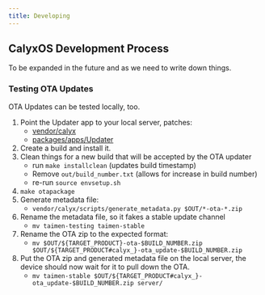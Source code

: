 ```yaml
---
title: Developing
---
```

## CalyxOS Development Process

To be expanded in the future and as we need to write down things.

### Testing OTA Updates
OTA Updates can be tested locally, too.

1. Point the Updater app to your local server, patches:
    * [vendor/calyx](uploads/47ea06ef756e29e4d8038552ba82c3d7/0001-DO-NOT-MERGE-Use-local-OTA-server-for-testing.patch)
    * [packages/apps/Updater](uploads/b7e33035a090aa3b4ed76d3b0f4a1194/0001-DO-NOT-MERGE-Allow-cleartext-traffic-for-local-OTA-t.patch)
1. Create a build and install it.
1. Clean things for a new build that will be accepted by the OTA updater
    * run `make installclean` (updates build timestamp)
    * Remove `out/build_number.txt` (allows for increase in build number)
    * re-run `source envsetup.sh`
1. `make otapackage`
1. Generate metadata file:
    * `vendor/calyx/scripts/generate_metadata.py $OUT/*-ota-*.zip`
1. Rename the metadata file, so it fakes a stable update channel
    * `mv taimen-testing taimen-stable`
1. Rename the OTA zip to the expected format:
    * `mv $OUT/${TARGET_PRODUCT}-ota-$BUILD_NUMBER.zip $OUT/${TARGET_PRODUCT#calyx_}-ota_update-$BUILD_NUMBER.zip`
1. Put the OTA zip and generated metadata file on the local server, the device should now wait for it to pull down the OTA.
    * `mv taimen-stable $OUT/${TARGET_PRODUCT#calyx_}-ota_update-$BUILD_NUMBER.zip server/`